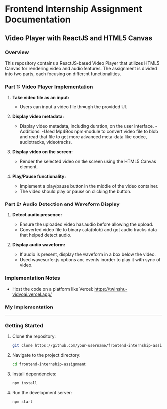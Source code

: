 # Frontend Internship Assignment Documentation

## Video Player with ReactJS and HTML5 Canvas

### Overview

This repository contains a ReactJS-based Video Player that utilizes HTML5 Canvas for rendering video and audio features. The assignment is divided into two parts, each focusing on different functionalities.


### Part 1: Video Player Implementation

1. **Take video file as an input:**
   - Users can input a video file through the provided UI.

2. **Display video metadata:**
   - Display video metadata, including duration, on the user interface.
    -Additions: 
        -Used Mp4Box npm-module to convert video file to blob and read that file to get more advanced meta-data like codec, audiotracks, videotracks. 

3. **Display video on the screen:**
   - Render the selected video on the screen using the HTML5 Canvas element.

4. **Play/Pause functionality:**
   - Implement a play/pause button in the middle of the video container.
   - The video should play or pause on clicking the button.

### Part 2: Audio Detection and Waveform Display

1. **Detect audio presence:**
   - Ensure the uploaded video has audio before allowing the upload.
   - Converted video file to binary data(blob) and got audio tracks data that helped detect audio. 

2. **Display audio waveform:**
   - If audio is present, display the waveform in a box below the video.
   - Used wavesurfer.js options and events inorder to play it with sync of video. 


### Implementation Notes
- Host the code on a platform like Vercel: https://twinshu-vidyoai.vercel.app/

### My Implementation
----------------------------------------------


### Getting Started

1. Clone the repository:

   ```bash
   git clone https://github.com/your-username/frontend-internship-assignment.git
   ```

2. Navigate to the project directory:

   ```bash
   cd frontend-internship-assignment
   ```

3. Install dependencies:

   ```bash
   npm install
   ```

4. Run the development server:

   ```bash
   npm start
   ```
